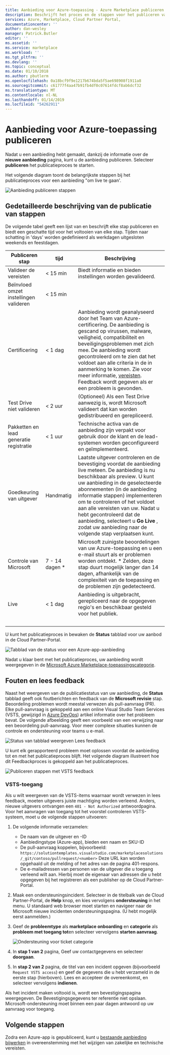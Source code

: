 ```yaml
---
title: Aanbieding voor Azure-toepassing - Azure Marketplace publiceren | Microsoft Docs
description: Beschrijft het proces en de stappen voor het publiceren van een Azure-toepassing-aanbieding op Azure Marketplace.
services: Azure, Marketplace, Cloud Partner Portal,
documentationcenter: ''
author: dan-wesley
manager: Patrick.Butler
editor: ''
ms.assetid: ''
ms.service: marketplace
ms.workload: ''
ms.tgt_pltfrm: ''
ms.devlang: ''
ms.topic: conceptual
ms.date: 01/10/2018
ms.author: pbutlerm
ms.openlocfilehash: 0a18bcf9f9e1217b674bda5f5ae698908f1911a8
ms.sourcegitcommit: c61777f4aa47b91fb4df0c07614fdcf8ab6dcf32
ms.translationtype: MT
ms.contentlocale: nl-NL
ms.lasthandoff: 01/14/2019
ms.locfileid: "54262911"
---
```

# <a name="publish-azure-application-offer"></a>Aanbieding voor Azure-toepassing publiceren

Nadat u een aanbieding hebt gemaakt, dankzij de informatie over de **nieuwe aanbieding** pagina, kunt u de aanbieding publiceren. Selecteer **publiceren** het publicatieproces te starten.

Het volgende diagram toont de belangrijkste stappen bij het publicatieproces voor een aanbieding "om live te gaan'.

![Aanbieding publiceren stappen](./media/offer-publishing-steps.png)

## <a name="detailed-description-of-publishing-steps"></a>Gedetailleerde beschrijving van de publicatie van stappen

De volgende tabel geeft een lijst van en beschrijft elke stap publiceren en biedt een geschatte tijd voor het voltooien van elke stap.  Tijden naar schatting in 'days' worden gedefinieerd als werkdagen uitgesloten weekends en feestdagen.

|  **Publiceren stap**           | **tijd**    | **Beschrijving**                                                            |
|  -------------------           | --------    | ---------------                                                            |
| Valideer de vereisten         | < 15 min    | Biedt informatie en bieden instellingen worden gevalideerd.                        |
| Beïnvloed omzet instellingen valideren | < 15 min  |      |
| Certificering                  | < 1 dag     | Aanbieding wordt geanalyseerd door het Team van Azure-certificering. De aanbieding is gescand op virussen, malware, veiligheid, compatibiliteit en beveiligingsproblemen met zich mee. De aanbieding wordt gecontroleerd om te zien dat het voldoet aan alle criteria in de in aanmerking te komen. Zie voor meer informatie, [vereisten](./cpp-prerequisites.md). Feedback wordt gegeven als er een probleem is gevonden. |
| Test Drive niet valideren          | < 2 uur   | (Optioneel) Als een Test Drive aanwezig is, wordt Microsoft valideert dat kan worden gedistribueerd en gerepliceerd.  |
| Pakketten en lead generatie registratie | < 1 uur  | Technische activa van de aanbieding zijn verpakt voor gebruik door de klant en de lead-systemen worden geconfigureerd en geïmplementeerd. |
|  Goedkeuring van uitgever             |  Handmatig    | Laatste uitgever controleren en de bevestiging voordat de aanbieding live meteen. De aanbieding is nu beschikbaar als preview.  U kunt uw aanbieding in de geselecteerde abonnementen (in de aanbieding informatie stappen) implementeren om te controleren of het voldoet aan alle vereisten van uw.  Nadat u hebt gecontroleerd dat de aanbieding, selecteert u **Go Live** , zodat uw aanbieding naar de volgende stap verplaatsen kunt. |
| Controle van Microsoft                | 7 - 14 dagen * | Microsoft zuinigste beoordelingen van uw Azure-toepassing en u een e-mail stuurt als er problemen worden ontdekt.  * Zelden, deze stap duurt mogelijk langer dan 14 dagen, afhankelijk van de complexiteit van de toepassing en de problemen zijn gedetecteerd.  |
| Live                           | < 1 dag | Aanbieding is uitgebracht, gerepliceerd naar de opgegeven regio's en beschikbaar gesteld voor het publiek. |
|   |&nbsp;&nbsp;&nbsp;&nbsp;&nbsp;&nbsp;&nbsp;&nbsp;&nbsp;&nbsp;&nbsp;&nbsp;&nbsp;&nbsp;&nbsp;&nbsp;&nbsp;&nbsp;&nbsp;&nbsp;|   |
 
U kunt het publicatieproces in bewaken de **Status** tabblad voor uw aanbod in de Cloud Partner-Portal.

![Tabblad van de status voor een Azure-app-aanbieding](./media/offer-status-tab.png)

Nadat u klaar bent met het publicatieproces, uw aanbieding wordt weergegeven in de [Microsoft Azure Marketplace-toepassingscategorie](https://azuremarketplace.microsoft.com/marketplace/apps/).


## <a name="errors-and-review-feedback"></a>Fouten en lees feedback

Naast het weergeven van de publicatiestatus van uw aanbieding, de **Status** tabblad geeft ook foutberichten en feedback van de **Microsoft revisie** stap.  Beoordeling problemen wordt meestal verwezen als pull-aanvraag (PR).  Elke pull-aanvraag is gekoppeld aan een online Visual Studio Team Services (VSTS, gewijzigd in [Azure DevOps](https://azure.microsoft.com/services/devops/)) artikel informatie over het probleem bevat.  De volgende afbeelding geeft een voorbeeld van een verwijzing naar een beoordeling pull-aanvraag.  Voor meer complexe situaties kunnen de controle en ondersteuning voor teams u e-mail. 

![Status van tabblad weergeven Lees feedback](./media/status-tab-ms-review.png)

U kunt elk gerapporteerd probleem moet oplossen voordat de aanbieding tot en met het publicatieproces blijft.  Het volgende diagram illustreert hoe dit Feedbackproces is gekoppeld aan het publicatieproces.

![Publiceren stappen met VSTS feedback](./media/pub-flow-vsts-access.png)


### <a name="vsts-access"></a>VSTS-toegang

Als u wilt weergeven van de VSTS-items waarnaar wordt verwezen in lees feedback, moeten uitgevers juiste machtiging worden verleend.  Anders, nieuwe uitgevers ontvangen een `401 - Not Authorized` antwoordpagina.  Voor het aanvragen van toegang tot het voorstel controleren VSTS-systeem, moet u de volgende stappen uitvoeren:

1. De volgende informatie verzamelen:
    - De naam van de uitgever en -ID
    - Aanbiedingstype (Azure-app), bieden een naam en SKU-ID
    - De pull-aanvraag koppelen, bijvoorbeeld: `https://solutiontemplates.visualstudio.com/marketplacesolutions/_git/contoso/pullrequest/<number>`  Deze URL kan worden opgehaald uit de melding of het adres van de pagina 401-respons.
    - De e-mailadressen van personen van de uitgever die u toegang verleend wilt aan.  Hierbij moet de eigenaar van adressen die u hebt opgegeven bij het registreren als een publisher op de Cloud Partner-Portal.
2. Maak een ondersteuningsincident.  Selecteer in de titelbalk van de Cloud Partner-Portal, de **Help** knop, en kies vervolgens **ondersteuning** in het menu.  U standaard web browser moet starten en navigeer naar de Microsoft nieuwe incidenten ondersteuningspagina.  (U hebt mogelijk eerst aanmelden.)
3. Geef de **probleemtype** als **marketplace onboarding** en **categorie** als **probleem met toegang tot**en selecteer vervolgens **starten aanvraag**.

    ![Ondersteuning voor ticket categorie](./media/support-incident1.png)

4. In **stap 1 van 2** pagina, Geef uw contactgegevens en selecteer **doorgaan**.
5. In **stap 2 van 2** pagina, de titel van een incident opgeven (bijvoorbeeld `Request VSTS access`) en geef de gegevens die u hebt verzameld in de eerste stap (hierboven).  Lees en accepteer de overeenkomst, en selecteer vervolgens **indienen**.

Als het incident maken voltooid is, wordt een bevestigingspagina weergegeven.  De Bevestigingsgegevens ter referentie niet opslaan.  Microsoft-ondersteuning moet binnen een paar dagen antwoord op uw aanvraag voor toegang.


## <a name="next-steps"></a>Volgende stappen

Zodra een Azure-app is gepubliceerd, kunt u [bestaande aanbieding bijwerken](./cpp-update-existing-offer.md) in overeenstemming met het wijzigen van zakelijke en technische vereisten. 
